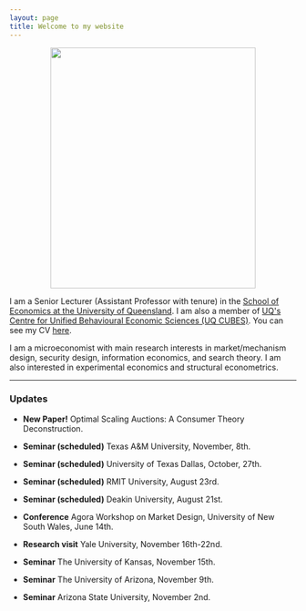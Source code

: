 ```yaml
---
layout: page
title: Welcome to my website
---
```

<p align="center">
  <img width="360" height="423" src="/chanton.github.io/static/img/FotoHernandezChanto.jpg">
</p>

I am a Senior Lecturer (Assistant Professor with tenure) in the [School of Economics at the University of Queensland](https://economics.uq.edu.au/). I am also a member of [UQ's Centre for Unified Behavioural Economic Sciences (UQ CUBES)](https://economics.uq.edu.au/research/cubes). You can see my CV [here](https://chanton.github.io/aboutme/).

I am a microeconomist with main research interests in market/mechanism design, security design, information economics, and search theory. I am also interested in experimental economics and structural econometrics.
***

### Updates

- **New Paper!** Optimal Scaling Auctions: A Consumer Theory Deconstruction.

- **Seminar (scheduled)** Texas A&M University, November, 8th.

- **Seminar (scheduled)** University of Texas Dallas, October, 27th.

- **Seminar (scheduled)** RMIT University, August 23rd.

- **Seminar (scheduled)** Deakin University, August 21st.

- **Conference** Agora Workshop on Market Design, University of New South Wales, June 14th.

- **Research visit** Yale University, November 16th-22nd.

- **Seminar** The University of Kansas, November 15th.

- **Seminar** The University of Arizona, November 9th.

- **Seminar** Arizona State University, November 2nd.
